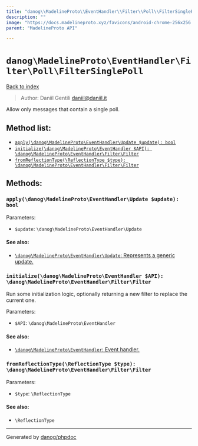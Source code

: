 ```yaml
---
title: "danog\\MadelineProto\\EventHandler\\Filter\\Poll\\FilterSinglePoll: Allow only messages that contain a single poll."
description: ""
image: "https://docs.madelineproto.xyz/favicons/android-chrome-256x256.png"
parent: "MadelineProto API"

---
```

# `danog\MadelineProto\EventHandler\Filter\Poll\FilterSinglePoll`
[Back to index](../../../../../index.html)

> Author: Daniil Gentili <daniil@daniil.it>  
  

Allow only messages that contain a single poll.  




## Method list:
* [`apply(\danog\MadelineProto\EventHandler\Update $update): bool`](#apply-danog-madelineproto-eventhandler-update-update-bool)
* [`initialize(\danog\MadelineProto\EventHandler $API): \danog\MadelineProto\EventHandler\Filter\Filter`](#initialize-danog-madelineproto-eventhandler-api-danog-madelineproto-eventhandler-filter-filter)
* [`fromReflectionType(\ReflectionType $type): \danog\MadelineProto\EventHandler\Filter\Filter`](#fromreflectiontype-reflectiontype-type-danog-madelineproto-eventhandler-filter-filter)

## Methods:
### `apply(\danog\MadelineProto\EventHandler\Update $update): bool`




Parameters:

* `$update`: `\danog\MadelineProto\EventHandler\Update`   


#### See also: 
* [`\danog\MadelineProto\EventHandler\Update`: Represents a generic update.](../../../../../danog/MadelineProto/EventHandler/Update.html)




### `initialize(\danog\MadelineProto\EventHandler $API): \danog\MadelineProto\EventHandler\Filter\Filter`

Run some initialization logic, optionally returning a new filter to replace the current one.


Parameters:

* `$API`: `\danog\MadelineProto\EventHandler`   


#### See also: 
* [`\danog\MadelineProto\EventHandler`: Event handler.](../../../../../danog/MadelineProto/EventHandler.html)




### `fromReflectionType(\ReflectionType $type): \danog\MadelineProto\EventHandler\Filter\Filter`




Parameters:

* `$type`: `\ReflectionType`   


#### See also: 
* `\ReflectionType`




---
Generated by [danog/phpdoc](https://phpdoc.daniil.it)
